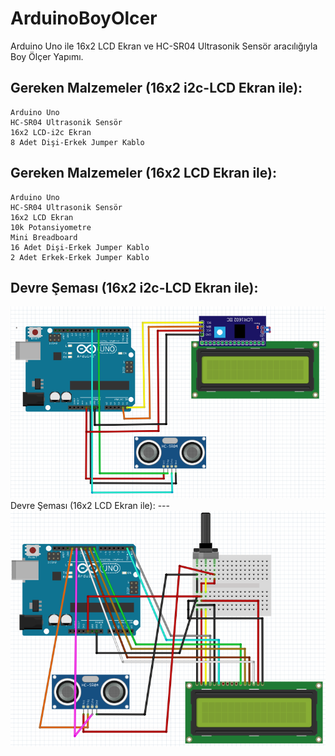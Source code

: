 # ArduinoBoyOlcer
Arduino Uno ile 16x2 LCD Ekran ve HC-SR04 Ultrasonik Sensör aracılığıyla Boy Ölçer Yapımı.

Gereken Malzemeler (16x2 i2c-LCD Ekran ile):
---
```
Arduino Uno
HC-SR04 Ultrasonik Sensör
16x2 LCD-i2c Ekran
8 Adet Dişi-Erkek Jumper Kablo
```
Gereken Malzemeler (16x2 LCD Ekran ile):
---
```
Arduino Uno
HC-SR04 Ultrasonik Sensör
16x2 LCD Ekran
10k Potansiyometre
Mini Breadboard
16 Adet Dişi-Erkek Jumper Kablo
2 Adet Erkek-Erkek Jumper Kablo
```
Devre Şeması (16x2 i2c-LCD Ekran ile):
---
<img src="https://github.com/efezsh/ArduinoBoyOlcer/blob/main/BoyOlcer-DevreSemasi.png?raw=true">
Devre Şeması (16x2 LCD Ekran ile):
---
<img src="https://github.com/efezsh/ArduinoBoyOlcer/blob/main/BoyOlcer-DevreSemasi2.png?raw=true">
